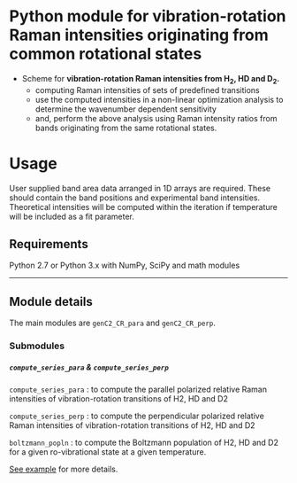 
# Python module for vibration-rotation Raman intensities originating from common rotational states

+  Scheme for **vibration-rotation Raman intensities from H<sub>2</sub>, HD and D<sub>2</sub>.**
    + computing Raman intensities of sets of predefined transitions
    + use the computed intensities in a non-linear optimization analysis to determine the wavenumber dependent sensitivity
    + and, perform the above analysis using Raman intensity ratios from bands originating from the same rotational states.


# Usage
User supplied band area data arranged in 1D arrays are required. These should contain the band positions and experimental band intensities. Theoretical intensities will be computed within the iteration if temperature will be included as a fit parameter.

Requirements
----------------
Python 2.7 or Python 3.x with NumPy, SciPy and math modules


---

## Module details
The main modules are `genC2_CR_para` and `genC2_CR_perp`.


### Submodules


#####  `compute_series_para` & `compute_series_perp`

`compute_series_para` : to compute the parallel polarized relative Raman intensities of vibration-rotation transitions of H2, HD and D2

`compute_series_perp` : to compute the perpendicular polarized relative Raman intensities of vibration-rotation transitions of H2, HD and D2

`boltzmann_popln` : to compute the Boltzmann population of H2, HD and D2 for a given ro-vibrational state at a given temperature.

[See example]() for more details.
